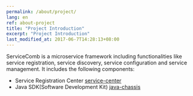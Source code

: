 ```yaml
---
permalink: /about/project/
lang: en
ref: about-project
title: "Project Introduction"
excerpt: "Project Introduction"
last_modified_at: 2017-06-7T14:28:13+08:00
---
```

ServiceComb is a microservice framework including functionalities like service registration, service discovery, service configuration and service management. It includes the following components:
 * Service Registration Center [service-center](https://github.com/ServiceComb/service-center)
 * Java SDK(Software Development Kit) [java-chassis](https://github.com/ServiceComb/java-chassis) 
